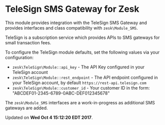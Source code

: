 # TeleSign SMS Gateway for Zesk

This module provides integration with the TeleSign SMS Gateway and provides interfaces and class compatibility with `zesk\Module_SMS`.

TeleSign is a subscription service which provides APIs to SMS gateways for small transaction fees.

To configure the TeleSign module defaults, set the following values via your configuration:

- `zesk\TeleSign\Module::api_key` - The API Key configured in your TeleSign account
- `zesk\TeleSign\Module::rest_endpoint` - The API endpoint configured in your TeleSign account, by default `https://rest-api.telesign.com`
- `zesk\TeleSign\Module::customer_id` - Your customer ID in the form: "ABCDEF01-2345-6789-0ABC-DEF012345678"

The `zesk\Module_SMS` interfaces are a work-in-progress as additional SMS gateways are added.

Updated on **Wed Oct  4 15:12:20 EDT 2017**.